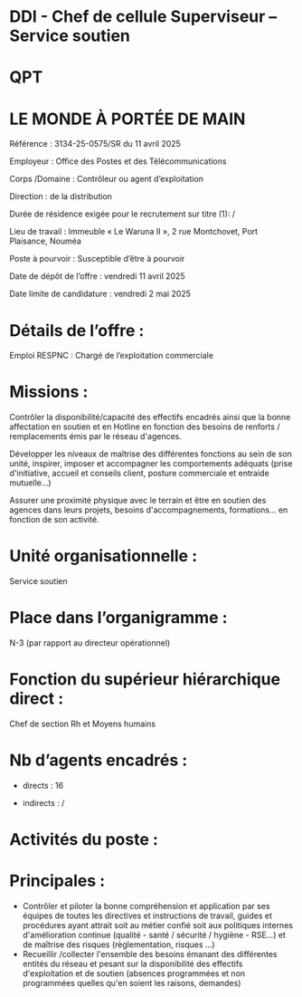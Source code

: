 # DDI - Chef de cellule Superviseur – Service soutien

# QPT

# LE MONDE À PORTÉE DE MAIN

Référence : 3134-25-0575/SR du 11 avril 2025

Employeur : Office des Postes et des Télécommunications

Corps /Domaine : Contrôleur ou agent d’exploitation

Direction : de la distribution

Durée de résidence exigée pour le recrutement sur titre (1): /

Lieu de travail : Immeuble « Le Waruna II », 2 rue Montchovet, Port Plaisance, Nouméa

Poste à pourvoir : Susceptible d’être à pourvoir

Date de dépôt de l’offre : vendredi 11 avril 2025

Date limite de candidature : vendredi 2 mai 2025

# Détails de l’offre :

Emploi RESPNC : Chargé de l’exploitation commerciale

# Missions :

Contrôler la disponibilité/capacité des effectifs encadrés ainsi que la bonne affectation en soutien et en Hotline en fonction des besoins de renforts / remplacements émis par le réseau d'agences.

Développer les niveaux de maîtrise des différentes fonctions au sein de son unité, inspirer, imposer et accompagner les comportements adéquats (prise d'initiative, accueil et conseils client, posture commerciale et entraide mutuelle...)

Assurer une proximité physique avec le terrain et être en soutien des agences dans leurs projets, besoins d'accompagnements, formations... en fonction de son activité.

# Unité organisationnelle :

Service soutien

# Place dans l’organigramme :

N-3 (par rapport au directeur opérationnel)

# Fonction du supérieur hiérarchique direct :

Chef de section Rh et Moyens humains

# Nb d’agents encadrés :

- directs : 16

- indirects : /

# Activités du poste :

# Principales :

- Contrôler et piloter la bonne compréhension et application par ses équipes de toutes les directives et instructions de travail, guides et procédures ayant attrait soit au métier confié soit aux politiques internes d'amélioration continue (qualité - santé / sécurité / hygiène - RSE...) et de maîtrise des risques (règlementation, risques ...)
- Recueillir /collecter l'ensemble des besoins émanant des différentes entités du réseau et pesant sur la disponibilité des effectifs d'exploitation et de soutien (absences programmées et non programmées quelles qu'en soient les raisons, demandes)